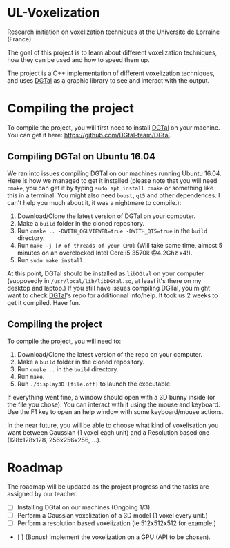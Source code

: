 # UL-Voxelization
Research initiation on voxelization techniques at the Université de Lorraine (France).

The goal of this project is to learn about different voxelization techniques, how they can be used and how to speed them up.

The project is a C++ implementation of different voxelization techniques, and uses [DGTal](https://github.com/DGtal-team/DGtal) as a graphic library to see and interact with the output.

# Compiling the project

To compile the project, you will first need to install [DGTal](https://github.com/DGtal-team/DGtal) on your machine. You can get it here: https://github.com/DGtal-team/DGtal.

## Compiling DGTal on Ubuntu 16.04
We ran into issues compiling DGTal on our machines running Ubuntu 16.04. Here is how we managed to get it installed (please note that you will need `cmake`, you can get it by typing `sudo apt install cmake` or something like this in a terminal. You might also need `boost`, `qt5` and other dependences. I can't help you much about it, it was a nightmare to compile.):

1. Download/Clone the latest version of DGTal on your computer.
2. Make a `build` folder in the cloned repository.
3. Run `cmake .. -DWITH_QGLVIEWER=true -DWITH_QT5=true` in the `build` directory.
4. Run `make -j [# of threads of your CPU]` (Will take some time, almost 5 minutes on an overclocked Intel Core i5 3570k @4.2Ghz x4!).
5. Run `sudo make install`.

At this point, DGTal should be installed as `libDGtal` on your computer (supposedly in `/usr/local/lib/libDGtal.so`, at least it's there on my desktop and laptop.) If you still have issues compiling DGTal, you might want to check [DGTal](https://github.com/DGtal-team/DGtal)'s repo for additionnal info/help. It took us 2 weeks to get it compiled. Have fun.

## Compiling the project

To compile the project, you will need to:

1. Download/Clone the latest version of the repo on your computer.
2. Make a `build` folder in the cloned repository.
3. Run `cmake ..` in the `build` directory.
4. Run `make`.
5. Run `./display3D [file.off]` to launch the executable.

If everything went fine, a window should open with a 3D bunny inside (or the file you chose). You can interact with it using the mouse and keyboard. Use the F1 key to open an help window with some keyboard/mouse actions.

In the near future, you will be able to choose what kind of voxelisation you want between Gaussian (1 voxel each unit) and a Resolution based one (128x128x128, 256x256x256, ...).

# Roadmap

The roadmap will be updated as the project progress and the tasks are assigned by our teacher.

- [ ] Installing DGtal on our machines (Ongoing 1/3).
- [ ] Perform a Gaussian voxelization of a 3D model (1 voxel every unit.)
- [ ] Perform a resolution based voxelization (ie 512x512x512 for example.)
- [ ] (Bonus) Implement the voxelization on a GPU (API to be chosen).
